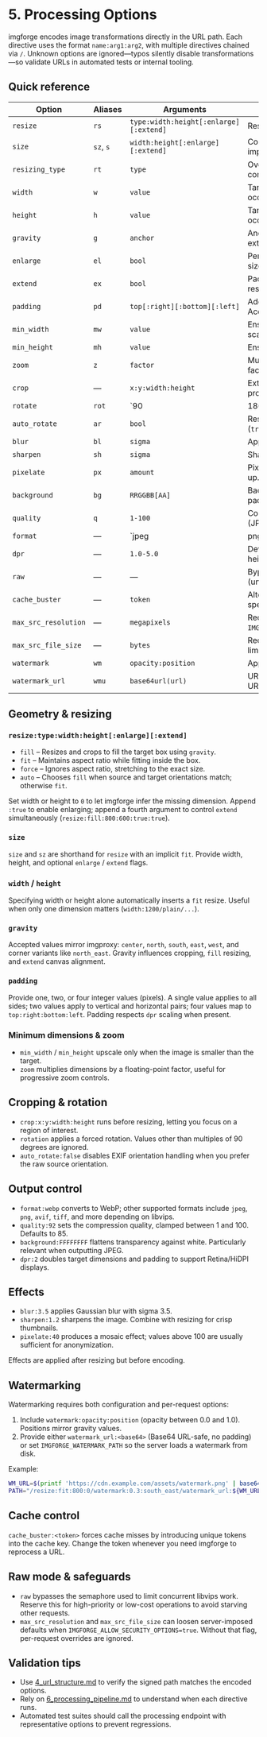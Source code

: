# 5. Processing Options

imgforge encodes image transformations directly in the URL path. Each directive uses the format `name:arg1:arg2`, with multiple directives chained via `/`. Unknown options are ignored—typos silently disable transformations—so validate URLs in automated tests or internal tooling.

## Quick reference

| Option               | Aliases   | Arguments                              | Purpose                                                                        |
|----------------------|-----------|----------------------------------------|--------------------------------------------------------------------------------|
| `resize`             | `rs`      | `type:width:height[:enlarge][:extend]` | Resize using `fill`, `fit`, `force`, or `auto`.                                |
| `size`               | `sz`, `s` | `width:height[:enlarge][:extend]`      | Convenience wrapper for `resize` with implicit `fit`.                          |
| `resizing_type`      | `rt`      | `type`                                 | Override the resize mode when combined with other directives.                  |
| `width`              | `w`       | `value`                                | Target width when implicit resizing occurs.                                    |
| `height`             | `h`       | `value`                                | Target height when implicit resizing occurs.                                   |
| `gravity`            | `g`       | `anchor`                               | Anchor for crops, fill resizing, and extending (`center`, `north_east`, etc.). |
| `enlarge`            | `el`      | `bool`                                 | Permit upscaling beyond the original size.                                     |
| `extend`             | `ex`      | `bool`                                 | Pad the image to match the target after resizing.                              |
| `padding`            | `pd`      | `top[:right][:bottom][:left]`          | Add transparent/background padding. Accepts 1, 2, or 4 values.                 |
| `min_width`          | `mw`      | `value`                                | Ensure the result is at least this wide; scales up if necessary.               |
| `min_height`         | `mh`      | `value`                                | Ensure the result is at least this tall.                                       |
| `zoom`               | `z`       | `factor`                               | Multiply dimensions by a floating point factor.                                |
| `crop`               | —         | `x:y:width:height`                     | Extract a rectangle before further processing.                                 |
| `rotate`             | `rot`     | `90                                    | 180                                                                            |270` | Rotate the image in 90° increments. |
| `auto_rotate`        | `ar`      | `bool`                                 | Respect EXIF orientation metadata (`true` by default).                         |
| `blur`               | `bl`      | `sigma`                                | Apply Gaussian blur.                                                           |
| `sharpen`            | `sh`      | `sigma`                                | Sharpen using libvips’ operator.                                               |
| `pixelate`           | `px`      | `amount`                               | Pixelate by shrinking then scaling back up.                                    |
| `background`         | `bg`      | `RRGGBB[AA]`                           | Background color used for padding/extend/flatten (hex RGBA).                   |
| `quality`            | `q`       | `1-100`                                | Compression quality for lossy formats (JPEG/WebP/AVIF).                        |
| `format`             | —         | `jpeg                                  | png                                                                            |webp|avif|...` | Output format override. Equivalent to `@extension`. |
| `dpr`                | —         | `1.0-5.0`                              | Device pixel ratio multiplier for width, height, and padding.                  |
| `raw`                | —         | —                                      | Bypass the concurrency semaphore (unthrottled processing).                     |
| `cache_buster`       | —         | `token`                                | Alters the cache key; use to bust specific variants.                           |
| `max_src_resolution` | —         | `megapixels`                           | Request-level override; requires `IMGFORGE_ALLOW_SECURITY_OPTIONS=true`.       |
| `max_src_file_size`  | —         | `bytes`                                | Request-level override for file size limit.                                    |
| `watermark`          | `wm`      | `opacity:position`                     | Apply a watermark (see below).                                                 |
| `watermark_url`      | `wmu`     | `base64url(url)`                       | URL for watermark image (Base64 URL-safe, no padding).                         |

## Geometry & resizing

### `resize:type:width:height[:enlarge][:extend]`

- `fill` – Resizes and crops to fill the target box using `gravity`.
- `fit` – Maintains aspect ratio while fitting inside the box.
- `force` – Ignores aspect ratio, stretching to the exact size.
- `auto` – Chooses `fill` when source and target orientations match; otherwise `fit`.

Set width or height to `0` to let imgforge infer the missing dimension. Append `:true` to enable enlarging; append a fourth argument to control `extend` simultaneously (`resize:fill:800:600:true:true`).

### `size`

`size` and `sz` are shorthand for `resize` with an implicit `fit`. Provide width, height, and optional `enlarge` / `extend` flags.

### `width` / `height`

Specifying width or height alone automatically inserts a `fit` resize. Useful when only one dimension matters (`width:1200/plain/...`).

### `gravity`

Accepted values mirror imgproxy: `center`, `north`, `south`, `east`, `west`, and corner variants like `north_east`. Gravity influences cropping, `fill` resizing, and `extend` canvas alignment.

### `padding`

Provide one, two, or four integer values (pixels). A single value applies to all sides; two values apply to vertical and horizontal pairs; four values map to `top:right:bottom:left`. Padding respects `dpr` scaling when present.

### Minimum dimensions & zoom

- `min_width` / `min_height` upscale only when the image is smaller than the target.
- `zoom` multiplies dimensions by a floating-point factor, useful for progressive zoom controls.

## Cropping & rotation

- `crop:x:y:width:height` runs before resizing, letting you focus on a region of interest.
- `rotation` applies a forced rotation. Values other than multiples of 90 degrees are ignored.
- `auto_rotate:false` disables EXIF orientation handling when you prefer the raw source orientation.

## Output control

- `format:webp` converts to WebP; other supported formats include `jpeg`, `png`, `avif`, `tiff`, and more depending on libvips.
- `quality:92` sets the compression quality, clamped between 1 and 100. Defaults to 85.
- `background:FFFFFFFF` flattens transparency against white. Particularly relevant when outputting JPEG.
- `dpr:2` doubles target dimensions and padding to support Retina/HiDPI displays.

## Effects

- `blur:3.5` applies Gaussian blur with sigma 3.5.
- `sharpen:1.2` sharpens the image. Combine with resizing for crisp thumbnails.
- `pixelate:40` produces a mosaic effect; values above 100 are usually sufficient for anonymization.

Effects are applied after resizing but before encoding.

## Watermarking

Watermarking requires both configuration and per-request options:

1. Include `watermark:opacity:position` (opacity between 0.0 and 1.0). Positions mirror gravity values.
2. Provide either `watermark_url:<base64>` (Base64 URL-safe, no padding) or set `IMGFORGE_WATERMARK_PATH` so the server loads a watermark from disk.

Example:

```bash
WM_URL=$(printf 'https://cdn.example.com/assets/watermark.png' | base64 | tr '+/' '-_' | tr -d '=')
PATH="/resize:fit:800:0/watermark:0.3:south_east/watermark_url:${WM_URL}/plain/https://example.com/image.jpg"
```

## Cache control

`cache_buster:<token>` forces cache misses by introducing unique tokens into the cache key. Change the token whenever you need imgforge to reprocess a URL.

## Raw mode & safeguards

- `raw` bypasses the semaphore used to limit concurrent libvips work. Reserve this for high-priority or low-cost operations to avoid starving other requests.
- `max_src_resolution` and `max_src_file_size` can loosen server-imposed defaults when `IMGFORGE_ALLOW_SECURITY_OPTIONS=true`. Without that flag, per-request overrides are ignored.

## Validation tips

- Use [4_url_structure.md](4_url_structure.md) to verify the signed path matches the encoded options.
- Rely on [6_processing_pipeline.md](6_processing_pipeline.md) to understand when each directive runs.
- Automated test suites should call the processing endpoint with representative options to prevent regressions.
